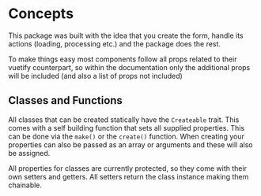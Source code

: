 # Concepts
This package was built with the idea that you create the form, handle its actions (loading, processing etc.)
and the package does the rest.

To make things easy most components follow all props related to their vuetify counterpart, so within the documentation
only the additional props will be included (and also a list of props not included)

## Classes and Functions
All classes that can be created statically have the `Createable` trait. 
This comes with a self building function that sets all supplied properties. This can be done
via the `make()` or the `create()` function. When creating your properties can also be passed as an array or arguments
and these will also be assigned.

All properties for classes are currently protected, so they come with their own setters and getters. 
All setters return the class instance making them chainable.